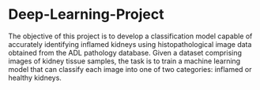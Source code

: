 # Deep-Learning-Project
The objective of this project is to develop a classification model capable of accurately identifying inflamed kidneys using histopathological image data obtained from the ADL pathology database. Given a dataset comprising images of kidney tissue samples, the task is to train a machine learning model that can classify each image into one of two categories: inflamed or healthy kidneys.
